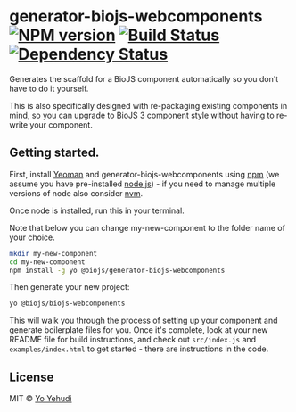 # generator-biojs-webcomponents [![NPM version][npm-image]][npm-url] [![Build Status][travis-image]][travis-url] [![Dependency Status][daviddm-image]][daviddm-url]
Generates the scaffold for a BioJS component automatically so you don't have to do it yourself. 

This is also specifically designed with re-packaging existing components in mind, so you can upgrade to BioJS 3 component style without having to re-write your component.



## Getting started.

First, install [Yeoman](http://yeoman.io) and generator-biojs-webcomponents using [npm](https://www.npmjs.com/) (we assume you have pre-installed [node.js](https://nodejs.org/)) - if you need to manage multiple versions of node also consider [nvm](https://github.com/creationix/nvm).

Once node is installed, run this in your terminal.

Note that below you can change my-new-component to the folder name of your choice. 

```bash
mkdir my-new-component 
cd my-new-component
npm install -g yo @biojs/generator-biojs-webcomponents
```

Then generate your new project:

```bash
yo @biojs/biojs-webcomponents
```

This will walk you through the process of setting up your component and generate boilerplate files for you. 
Once it's complete, look at your new README file for build instructions, and check out `src/index.js`
and `examples/index.html` to get started - there are instructions in the code. 


## License

MIT © [Yo Yehudi](http://www.yo-yehudi.com)

[npm-image]: https://badge.fury.io/js/%40biojs%2Fgenerator-biojs-webcomponents.svg
[npm-url]: https://npmjs.org/package/%40biojs%2Fgenerator-biojs-webcomponents
[travis-image]: https://travis-ci.org/biojs/generator-biojs-webcomponents.svg?branch=master
[travis-url]: https://travis-ci.org/biojs/generator-biojs-webcomponents
[daviddm-image]: https://david-dm.org/biojs/generator-biojs-webcomponents.svg?theme=shields.io
[daviddm-url]: https://david-dm.org/biojs/generator-biojs-webcomponents
